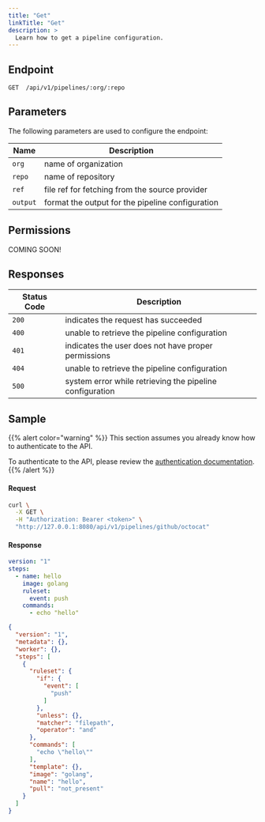 ```yaml
---
title: "Get"
linkTitle: "Get"
description: >
  Learn how to get a pipeline configuration.
---
```


## Endpoint

```
GET  /api/v1/pipelines/:org/:repo
```

## Parameters

The following parameters are used to configure the endpoint:

| Name   | Description          |
| ------ | -------------------- |
| `org`  | name of organization |
| `repo` | name of repository   |
| `ref`   | file ref for fetching from the source provider   |
| `output`   | format the output for the pipeline configuration    |

## Permissions

COMING SOON!

## Responses

| Status Code | Description                                         |
| ----------- | --------------------------------------------------- |
| `200`       | indicates the request has succeeded                 |
| `400`       | unable to retrieve the pipeline configuration |
| `401`       | indicates the user does not have proper permissions |
| `404`       | unable to retrieve the pipeline configuration |
| `500`       | system error while retrieving the pipeline configuration |

## Sample

{{% alert color="warning" %}}
This section assumes you already know how to authenticate to the API.

To authenticate to the API, please review the [authentication documentation](/docs/api/authentication/).
{{% /alert %}}

#### Request

```sh
curl \
  -X GET \
  -H "Authorization: Bearer <token>" \
  "http://127.0.0.1:8080/api/v1/pipelines/github/octocat"
```

#### Response

```yaml
version: "1"
steps:
  - name: hello
    image: golang
    ruleset:
      event: push
    commands:
      - echo "hello"
```

```json
{
  "version": "1",
  "metadata": {},
  "worker": {},
  "steps": [
    {
      "ruleset": {
        "if": {
          "event": [
            "push"
          ]
        },
        "unless": {},
        "matcher": "filepath",
        "operator": "and"
      },
      "commands": [
        "echo \"hello\""
      ],
      "template": {},
      "image": "golang",
      "name": "hello",
      "pull": "not_present"
    }
  ]
}
```